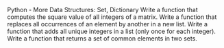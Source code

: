 Python - More Data Structures: Set, Dictionary
Write a function that computes the square value of all integers of a matrix.
Write a function that replaces all occurrences of an element by another in a new list.
Write a function that adds all unique integers in a list (only once for each integer).
Write a function that returns a set of common elements in two sets.

